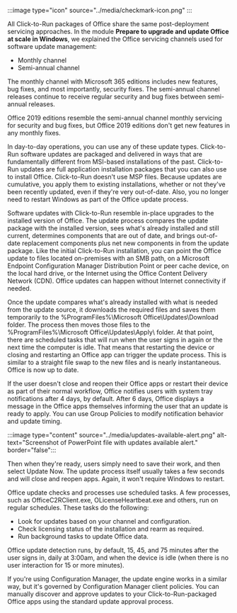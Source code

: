 :::image type="icon" source="../media/checkmark-icon.png" :::

All Click-to-Run packages of Office share the same post-deployment servicing approaches. In the module **Prepare to upgrade and update Office at scale in Windows**, we explained the Office servicing channels used for software update management:

- Monthly channel
- Semi-annual channel

The monthly channel with Microsoft 365 editions includes new features, bug fixes, and most importantly, security fixes. The semi-annual channel releases continue to receive regular security and bug fixes between semi-annual releases.

Office 2019 editions resemble the semi-annual channel monthly servicing for security and bug fixes, but Office 2019 editions don't get new features in any monthly fixes.

In day-to-day operations, you can use any of these update types. Click-to-Run software updates are packaged and delivered in ways that are fundamentally different from MSI-based installations of the past. Click-to-Run updates are full application installation packages that you can also use to install Office. Click-to-Run doesn't use MSP files. Because updates are cumulative, you apply them to existing installations, whether or not they've been recently updated, even if they're very out-of-date. Also, you no longer need to restart Windows as part of the Office update process.

Software updates with Click-to-Run resemble in-place upgrades to the installed version of Office. The update process compares the update package with the installed version, sees what's already installed and still current, determines components that are out of date, and brings out-of-date replacement components plus net new components in from the update package. Like the initial Click-to-Run installation, you can point the Office update to files located on-premises with an SMB path, on a Microsoft Endpoint Configuration Manager Distribution Point or peer cache device, on the local hard drive, or the Internet using the Office Content Delivery Network (CDN). Office updates can happen without Internet connectivity if needed.

Once the update compares what's already installed with what is needed from the update source, it downloads the required files and saves them temporarily to the %ProgramFiles%\Microsoft Office\Updates\Download folder. The process then moves those files to the %ProgramFiles%\Microsoft Office\Updates\Apply\ folder. At that point, there are scheduled tasks that will run when the user signs in again or the next time the computer is idle. That means that restarting the device or closing and restarting an Office app can trigger the update process. This is similar to a straight file swap to the new files and is nearly instantaneous. Office is now up to date.

If the user doesn't close and reopen their Office apps or restart their device as part of their normal workflow, Office notifies users with system tray notifications after 4 days, by default. After 6 days, Office displays a message in the Office apps themselves informing the user that an update is ready to apply. You can use Group Policies to modify notification behavior and update timing.

:::image type="content" source="../media/updates-available-alert.png" alt-text="Screenshot of PowerPoint file with updates available alert." border="false":::

Then when they're ready, users simply need to save their work, and then select Update Now. The update process itself usually takes a few seconds and will close and reopen apps. Again, it won't require Windows to restart.

Office update checks and processes use scheduled tasks. A few processes, such as OfficeC2RClient.exe, OLicenseHeartbeat.exe and others, run on regular schedules. These tasks do the following:

- Look for updates based on your channel and configuration.
- Check licensing status of the installation and rearm as required.
- Run background tasks to update Office data.

Office update detection runs, by default, 15, 45, and 75 minutes after the user signs in, daily at 3:00am, and when the device is idle (when there is no user interaction for 15 or more minutes).

If you're using Configuration Manager, the update engine works in a similar way, but it's governed by Configuration Manager client policies. You can manually discover and approve updates to your Click-to-Run-packaged Office apps using the standard update approval process.  
